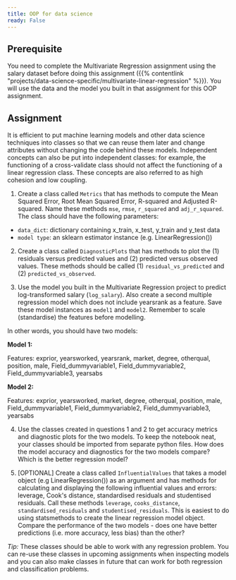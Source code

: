 ```yaml
---
title: OOP for data science
ready: False
---
```


## Prerequisite

You need to complete the Multivariate Regression assignment using the salary dataset before doing this assignment ({{% contentlink "projects/data-science-specific/multivariate-linear-regression" %}}). You will use the data and the model you built in that assignment for this OOP assignment.

## Assignment
It is efficient to put machine learning models and other data science techniques into classes so that we can reuse them later and change attributes without changing the code behind these models. Independent concepts can also be put into independent classes: for example, the functioning of a cross-validate class should not affect the functioning of a linear regression class. These concepts are also referred to as high cohesion and low coupling.

1. Create a class called `Metrics` that has methods to compute the Mean Squared Error, Root Mean Squared Error, R-squared and Adjusted R-squared. Name these methods `mse`, `rmse`, `r_squared` and `adj_r_squared`. The class should have the following parameters:

- `data_dict`: dictionary containing x_train, x_test, y_train and y_test data
- `model type`: an sklearn estimator instance (e.g. LinearRegression())

2. Create a  class called `DiagnosticPlots` that has methods to plot the (1) residuals versus predicted values and (2) predicted versus observed values. These methods should be called (1) `residual_vs_predicted` and (2) `predicted_vs_observed`.

3. Use the model you built in the Multivariate Regression project to predict log-transformed salary (`log_salary`). Also create a second multiple regression model which does not include yearsrank as a feature. Save these model instances as `model1` and `model2`. Remember to scale (standardise) the features before modelling.

In other words, you should have two models:

**Model 1:**

Features: exprior, yearsworked, yearsrank,  market, degree,  otherqual,  position,  male,  Field_dummyvariable1,  Field_dummyvariable2, Field_dummyvariable3,	yearsabs

**Model 2:**

Features: exprior,	yearsworked,  market,  degree,  otherqual,  position,  male,  Field_dummyvariable1, Field_dummyvariable2, Field_dummyvariable3, yearsabs

4. Use the classes created in questions 1 and 2 to get accuracy metrics and diagnostic plots for the two models. To keep the notebook neat, your classes should be imported from separate python files.
How does the model accuracy and diagnostics for the two models compare? Which is the better regression model?

5. [OPTIONAL] Create a class called `InfluentialValues` that takes a model object (e.g LinearRegression()) as an argument and has methods for calculating and displaying the following influential values and errors: leverage, Cook's distance, standardised residuals and studentised residuals. Call these methods `leverage`, `cooks_distance`, `standardised_residuals` and `studentised_residuals`. This is easiest to do using statsmethods to create the linear regression model object. Compare the performance of the two models - does one have better predictions (i.e. more accuracy, less bias) than the other?

*Tip:* These classes should be able to work with any regression problem. You can re-use these classes in upcoming assignments when inspecting models and you can also make classes in future that can work for both regression and classification problems.
